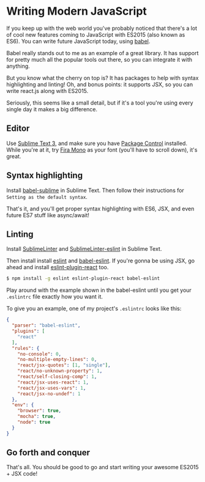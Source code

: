 # Writing Modern JavaScript

If you keep up with the web world you've probably noticed that there's a lot of cool new features coming to JavaScript with ES2015 (also known as ES6). You can write future JavaScript today, using [babel](https://babeljs.io/).

Babel really stands out to me as an example of a great library. It has support for pretty much all the popular tools out there, so you can integrate it with anything.

But you know what the cherry on top is? It has packages to help with syntax highlighting and linting! Oh, and bonus points: it supports JSX, so you can write react.js along with ES2015.

Seriously, this seems like a small detail, but if it's a tool you're using every single day it makes a big difference.

## Editor

Use [Sublime Text 3](https://www.sublimetext.com/3), and make sure you have [Package Control](https://packagecontrol.io/) installed. While you're at it, try [Fira Mono](https://mozilla.github.io/Fira/) as your font (you'll have to scroll down), it's great.

## Syntax highlighting

Install [babel-sublime](https://github.com/babel/babel-sublime) in Sublime Text. Then follow their instructions for `Setting as the default syntax`.

That's it, and you'll get proper syntax highlighting with ES6, JSX, and even future ES7 stuff like async/await!

## Linting

Install [SublimeLinter](https://github.com/SublimeLinter/SublimeLinter3) and [SublimeLinter-eslint](https://github.com/roadhump/SublimeLinter-eslint) in Sublime Text.

Then install install [eslint](http://eslint.org/) and [babel-eslint](https://github.com/babel/babel-eslint). If you're gonna be using JSX, go ahead and install [eslint-plugin-react](https://github.com/yannickcr/eslint-plugin-react) too.

```bash
$ npm install -g eslint eslint-plugin-react babel-eslint
```

Play around with the example shown in the babel-eslint until you get your `.eslintrc` file exactly how you want it.

To give you an example, one of my project's `.eslintrc` looks like this:

```json
{
  "parser": "babel-eslint",
  "plugins": [
    "react"
  ],
  "rules": {
    "no-console": 0,
    "no-multiple-empty-lines": 0,
    "react/jsx-quotes": [1, "single"],
    "react/no-unknown-property": 1,
    "react/self-closing-comp": 1,
    "react/jsx-uses-react": 1,
    "react/jsx-uses-vars": 1,
    "react/jsx-no-undef": 1
  },
  "env": {
    "browser": true,
    "mocha": true,
    "node": true
  }
}
```

## Go forth and conquer

That's all. You should be good to go and start writing your awesome ES2015 + JSX code!
